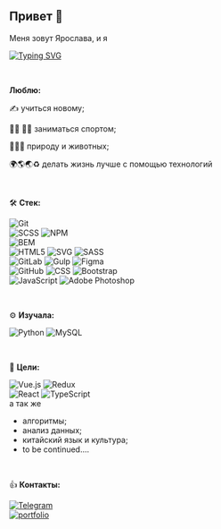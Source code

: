 ## Привет 👋

Меня зовут Ярослава, и я 

[![Typing SVG](https://readme-typing-svg.demolab.com?font=Fira+Code&weight=700&duration=4500&pause=1000&color=02C224&background=FFFFFF00&vCenter=true&random=false&width=435&lines=Junior+Frontend+Developer+🌿)](https://git.io/typing-svg)

<br>

**Люблю:**

✍️ учиться новому;

🚴‍♀️ 🤸‍♀️ заниматься спортом;

🌱🌳🐱 природу и животных;

🌍🌎🌏♻ делать жизнь лучше с помощью технологий

<br>

🛠️ **Cтек:** 

![Git](https://img.shields.io/badge/git-%23F05033.svg?style=for-the-badge&logo=git&logoColor=white)
<br>
![SCSS](https://img.shields.io/badge/scss-E23795.svg?style=for-the-badge&logo=svg&logoColor=white)
![NPM](https://img.shields.io/badge/NPM-%23CB3837.svg?style=for-the-badge&logo=npm&logoColor=white)
<br>
![BEM](https://img.shields.io/badge/bem%20methodology-AE0B83.svg?style=for-the-badge&logo=bem&logoColor=white)
<br>
![HTML5](https://img.shields.io/badge/html5-%23E34F26.svg?style=for-the-badge&logo=html5&logoColor=white)
![SVG](https://img.shields.io/badge/svg-D30066.svg?style=for-the-badge&logo=svg&logoColor=white)
![SASS](https://img.shields.io/badge/SASS-hotpink.svg?style=for-the-badge&logo=SASS&logoColor=white)
<br>
![GitLab](https://img.shields.io/badge/GitLab-F08C00?style=for-the-badge&logo=gitlab&logoColor=white)
![Gulp](https://img.shields.io/badge/GULP-%23CF4647.svg?style=for-the-badge&logo=gulp&logoColor=white)
![Figma](https://img.shields.io/badge/figma-%23F24E1E.svg?style=for-the-badge&logo=figma&logoColor=white)
<br>
![GitHub](https://img.shields.io/badge/github-004B0A.svg?style=for-the-badge&logo=github&logoColor=white)
![CSS](https://img.shields.io/badge/CSS-239120?&style=for-the-badge&logo=css3&logoColor=white)
![Bootstrap](https://img.shields.io/badge/bootstrap-%238511FA.svg?style=for-the-badge&logo=bootstrap&logoColor=white)
<br>
![JavaScript](https://img.shields.io/badge/JavaScript-F7DF1E?style=for-the-badge&logo=javascript&logoColor=black)
![Adobe Photoshop](https://img.shields.io/badge/adobe%20photoshop-%2331A8FF.svg?style=for-the-badge&logo=adobe%20photoshop&logoColor=white)

<br>

⚙️ **Изучала:** 

![Python](https://img.shields.io/badge/python-3670A0?style=for-the-badge&logo=python&logoColor=ffdd54)
![MySQL](https://img.shields.io/badge/mysql-5BA2D8.svg?style=for-the-badge&logo=mysql&logoColor=white)

<br>

🏹 **Цели:**

![Vue.js](https://img.shields.io/badge/vuejs-%2335495e.svg?style=for-the-badge&logo=vuedotjs&logoColor=%234FC08D)
![Redux](https://img.shields.io/badge/redux-%23593d88.svg?style=for-the-badge&logo=redux&logoColor=white)
<br>
![React](https://img.shields.io/badge/react-%2320232a.svg?style=for-the-badge&logo=react&logoColor=%2361DAFB)
![TypeScript](https://img.shields.io/badge/typescript-%23007ACC.svg?style=for-the-badge&logo=typescript&logoColor=white)
<br>
а так же
* алгоритмы;
* анализ данных;
* китайский язык и культура;
* to be continued....

<br>

👍 **Контакты:**

[![Telegram](https://img.shields.io/badge/Telegram-2CA5E0?style=for-the-badge&logo=telegram&logoColor=white)](https://t.me/YaroslavaSabitova)
<br>
[![portfolio](https://img.shields.io/badge/my_portfolio-C00079?style=for-the-badge&logo=ko-fi&logoColor=white)](https://yaroslavasabitova.github.io/yaroslava_sabitova/) 




